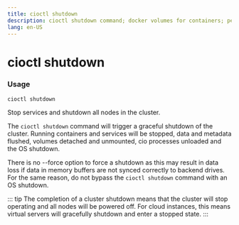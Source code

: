 ```yaml
---
title: cioctl shutdown
description: cioctl shutdown command; docker volumes for containers; persistent volumes for pods
lang: en-US
---
```


# cioctl shutdown

<h3>Usage</h3>

`cioctl shutdown`

Stop services and shutdown all nodes in the cluster.

The `cioctl shutdown` command will trigger a graceful shutdown of the cluster. Running containers and services will be stopped, data and metadata flushed, volumes detached and unmounted, cio processes unloaded and the OS shutdown.

There is no --force option to force a shutdown as this may result in data loss if data in memory buffers are not synced correctly to backend drives. For the same reason, do not bypass the `cioctl shutdown` command with an OS shutdown.

::: tip
The completion of a cluster shutdown means that the cluster will stop operating and all nodes will be powered off. For cloud instances, this means virtual servers will gracefully shutdown and enter a stopped state.
:::